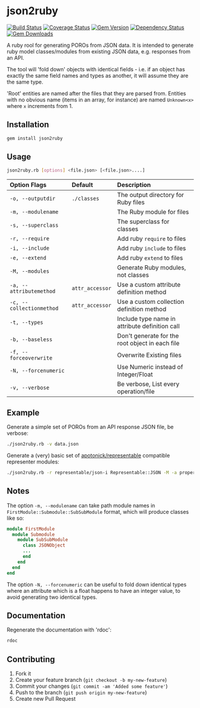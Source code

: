# json2ruby

[![Build Status](https://travis-ci.org/tomdionysus/json2ruby.svg?branch=master)](https://travis-ci.org/tomdionysus/json2ruby) 
[![Coverage Status](https://coveralls.io/repos/tomdionysus/json2ruby/badge.svg?branch=master&service=github)](https://coveralls.io/github/tomdionysus/json2ruby?branch=master) 
[![Gem Version](https://badge.fury.io/rb/json2ruby.svg)](http://badge.fury.io/rb/json2ruby)
[![Dependency Status](https://gemnasium.com/tomdionysus/json2ruby.svg)](https://gemnasium.com/tomdionysus/json2ruby)
[![Gem Downloads](http://ruby-gem-downloads-badge.herokuapp.com/json2ruby?color=brightgreen)](http://ruby-gem-downloads-badge.herokuapp.com/json2ruby?color=brightgreen)

A ruby rool for generating POROs from JSON data. It is intended to generate ruby model classes/modules from existing JSON data, e.g. responses from an API.

The tool will 'fold down' objects with identical fields - i.e. if an object has exactly the same field names and types as another, it will assume they are the same type.

'Root' entities are named after the files that they are parsed from. Entities with no obvious name (items in an array, for instance) are named `Unknown<x>` where `x` increments from 1. 

## Installation

```bash
gem install json2ruby
```

## Usage

```bash
json2ruby.rb [options] <file.json> [<file.json>....]
```

| Option Flags             | Default          | Description                                     |
|:-------------------------|:-----------------|:-------------------------------------------------|
| `-o, --outputdir`        | `./classes`      | The output directory for Ruby files             |
| `-m, --modulename`       |                  | The Ruby module for files                       |
| `-s, --superclass`       |                  | The superclass for classes                      |
| `-r, --require`          |                  | Add ruby `require` to files                     |
| `-i, --include`          |                  | Add ruby `include` to files                     |
| `-e, --extend`           |                  | Add ruby `extend` to files                      |
| `-M, --modules`          |                  | Generate Ruby modules, not classes              |
| `-a, --attributemethod`  | `attr_accessor`  | Use a custom attribute definition method        |
| `-c, --collectionmethod` | `attr_accessor`  | Use a custom collection definition method       |
| `-t, --types`            |                  | Include type name in attribute definition call  |
| `-b, --baseless`         |                  | Don't generate for the root object in each file |
| `-f, --forceoverwrite`   |                  | Overwrite Existing files                        |
| `-N, --forcenumeric`     |                  | Use Numeric instead of Integer/Float            |
| `-v, --verbose`          |                  | Be verbose, List every operation/file           |

## Example

Generate a simple set of POROs from an API response JSON file, be verbose:

```bash
./json2ruby.rb -v data.json
```

Generate a (very) basic set of [apotonick/representable](https://github.com/apotonick/representable) compatible representer modules:

```bash
./json2ruby.rb -r representable/json-i Representable::JSON -M -a property -c collection data.json 
```

## Notes

The option `-m, --modulename` can take path module names in `FirstModule::Submodule::SubSubModule` format, which will produce classes like so:

```ruby
module FirstModule
  module Submodule
    module SubSubModule
      class JSONObject
      ...
      end
    end
  end
end
```

The option `-N, --forcenumeric` can be useful to fold down identical types where an attribute which is a float happens to have an integer value, to avoid generating two identical types.

## Documentation

Regenerate the documentation with 'rdoc':

```bash
rdoc
```

## Contributing

1. Fork it
2. Create your feature branch (`git checkout -b my-new-feature`)
3. Commit your changes (`git commit -am 'Added some feature'`)
4. Push to the branch (`git push origin my-new-feature`)
5. Create new Pull Request

